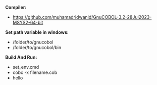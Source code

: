 **Compiler:** 
- https://github.com/muhamadridwanid/GnuCOBOL-3.2-28Jul2023-MSYS2-64-bit

**Set path variable in windows:**
- /folder/to/gnucobol
- /folder/to/gnucobol/bin

**Build And Run:** 
- set_env.cmd
- cobc -x filename.cob
- hello
